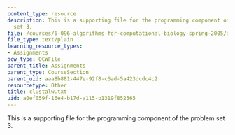 ```yaml
---
content_type: resource
description: This is a supporting file for the programming component of the problem
  set 3.
file: /courses/6-096-algorithms-for-computational-biology-spring-2005/a0ef059f16e4b17da115b1319f852565_clustalw.txt
file_type: text/plain
learning_resource_types:
- Assignments
ocw_type: OCWFile
parent_title: Assignments
parent_type: CourseSection
parent_uid: aaa8b881-447e-92f8-c6ad-5a423dcdc4c2
resourcetype: Other
title: clustalw.txt
uid: a0ef059f-16e4-b17d-a115-b1319f852565
---
```

This is a supporting file for the programming component of the problem set 3.

